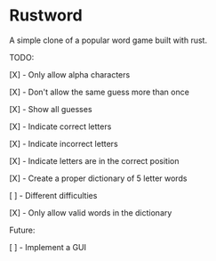 # Rustword
A simple clone of a popular word game built with rust.

TODO:

[X] - Only allow alpha characters

[X] - Don't allow the same guess more than once

[X] - Show all guesses

[X] - Indicate correct letters

[X] - Indicate incorrect letters

[X] - Indicate letters are in the correct position

[X] - Create a proper dictionary of 5 letter words

[ ] - Different difficulties

[X] - Only allow valid words in the dictionary

Future:

[ ] - Implement a GUI
